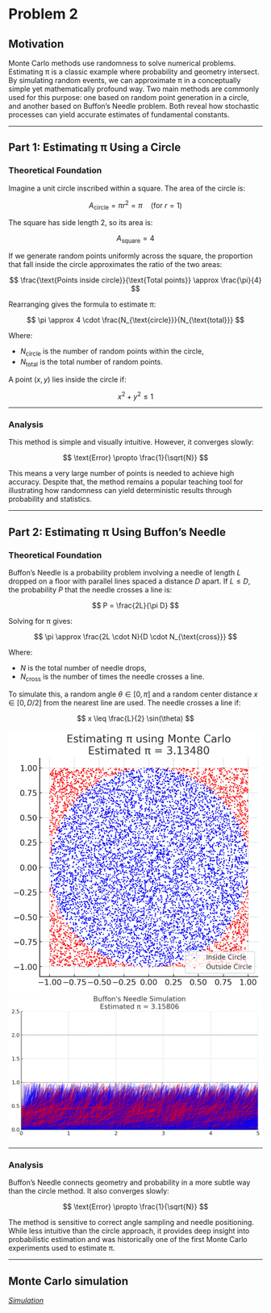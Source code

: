 # Problem 2
## **Motivation**

Monte Carlo methods use randomness to solve numerical problems. Estimating π is a classic example where probability and geometry intersect. By simulating random events, we can approximate π in a conceptually simple yet mathematically profound way. Two main methods are commonly used for this purpose: one based on random point generation in a circle, and another based on Buffon’s Needle problem. Both reveal how stochastic processes can yield accurate estimates of fundamental constants.

---

## **Part 1: Estimating π Using a Circle**

### **Theoretical Foundation**

Imagine a unit circle inscribed within a square. The area of the circle is:

$$
A_{\text{circle}} = \pi r^2 = \pi \quad \text{(for } r = 1 \text{)}
$$

The square has side length 2, so its area is:

$$
A_{\text{square}} = 4
$$

If we generate random points uniformly across the square, the proportion that fall inside the circle approximates the ratio of the two areas:

$$
\frac{\text{Points inside circle}}{\text{Total points}} \approx \frac{\pi}{4}
$$

Rearranging gives the formula to estimate π:

$$
\pi \approx 4 \cdot \frac{N_{\text{circle}}}{N_{\text{total}}}
$$

Where:

* $N_{\text{circle}}$ is the number of random points within the circle,
* $N_{\text{total}}$ is the total number of random points.

A point $(x, y)$ lies inside the circle if:

$$
x^2 + y^2 \leq 1
$$

---

### **Analysis**

This method is simple and visually intuitive. However, it converges slowly:

$$
\text{Error} \propto \frac{1}{\sqrt{N}}
$$

This means a very large number of points is needed to achieve high accuracy. Despite that, the method remains a popular teaching tool for illustrating how randomness can yield deterministic results through probability and statistics.

---

## **Part 2: Estimating π Using Buffon’s Needle**

### **Theoretical Foundation**

Buffon’s Needle is a probability problem involving a needle of length $L$ dropped on a floor with parallel lines spaced a distance $D$ apart. If $L \leq D$, the probability $P$ that the needle crosses a line is:

$$
P = \frac{2L}{\pi D}
$$

Solving for π gives:

$$
\pi \approx \frac{2L \cdot N}{D \cdot N_{\text{cross}}}
$$

Where:

* $N$ is the total number of needle drops,
* $N_{\text{cross}}$ is the number of times the needle crosses a line.

To simulate this, a random angle $\theta \in [0, \pi]$ and a random center distance $x \in [0, D/2]$ from the nearest line are used. The needle crosses a line if:

$$
x \leq \frac{L}{2} \sin(\theta)
$$

![alt text](../output.png)
![alt text](../output1.png)

---

### **Analysis**

Buffon’s Needle connects geometry and probability in a more subtle way than the circle method. It also converges slowly:

$$
\text{Error} \propto \frac{1}{\sqrt{N}}
$$

The method is sensitive to correct angle sampling and needle positioning. While less intuitive than the circle approach, it provides deep insight into probabilistic estimation and was historically one of the first Monte Carlo experiments used to estimate π.

---
## Monte Carlo simulation
*[Simulation](index1.html)*
